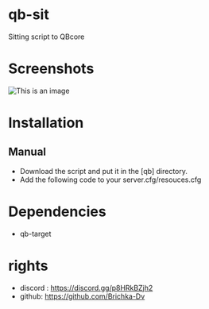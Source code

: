 # qb-sit
Sitting script to QBcore

# Screenshots
![This is an image](https://i.imgur.com/l5b4M9O.png)

# Installation
## Manual
- Download the script and put it in the [qb] directory.
- Add the following code to your server.cfg/resouces.cfg

# Dependencies
- qb-target

# rights 
- discord : https://discord.gg/p8HRkBZjh2
- github: https://github.com/Brichka-Dv 
